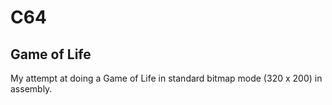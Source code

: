 # C64



## Game of Life
My attempt at doing a Game of Life in standard bitmap mode (320 x 200) in assembly.



